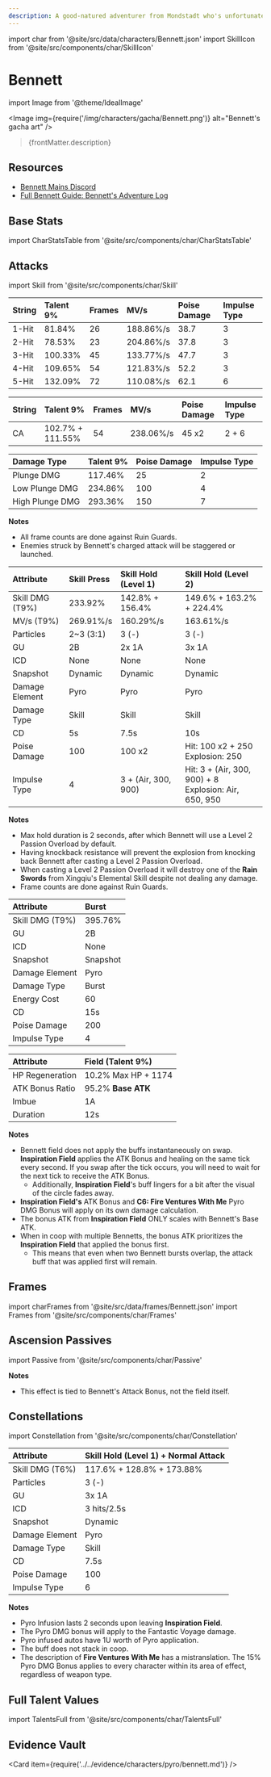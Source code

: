 ```yaml
---
description: A good-natured adventurer from Mondstadt who's unfortunately extremely unlucky.
---
```


import char from '@site/src/data/characters/Bennett.json'
import SkillIcon from '@site/src/components/char/SkillIcon'

# Bennett

import Image from '@theme/IdealImage'

<Image img={require('/img/characters/gacha/Bennett.png')} alt="Bennett's gacha art" />
<blockquote>{frontMatter.description}</blockquote>

## Resources

* [Bennett Mains Discord](https://discord.gg/qrjeEyejsd)
* [Full Bennett Guide: Bennett's Adventure Log](https://keqingmains.com/bennett/)

## Base Stats

import CharStatsTable from '@site/src/components/char/CharStatsTable'

<CharStatsTable char={char} />

## Attacks

import Skill from '@site/src/components/char/Skill'

<Tabs>
<TabItem value='na' label='Normal Attacks'>
<SkillIcon char={char} skill='na' />
<div class='talent-columns'>
<Skill char={char} skill='na' sectionFilter='Normal Attack' />

| String | Talent 9% | Frames | MV/s      | Poise Damage | Impulse Type |
| :----- | :-------- | :----- | :-------- | :----------- | :----------- |
| 1-Hit  | 81.84%    | 26     | 188.86%/s | 38.7         | 3            |
| 2-Hit  | 78.53%    | 23     | 204.86%/s | 37.8         | 3            |
| 3-Hit  | 100.33%   | 45     | 133.77%/s | 47.7         | 3            |
| 4-Hit  | 109.65%   | 54     | 121.83%/s | 52.2         | 3            |
| 5-Hit  | 132.09%   | 72     | 110.08%/s | 62.1         | 6            |

</div>
<div class='talent-columns'>
<Skill char={char} skill='na' sectionFilter='Charged Attack' />

| String | Talent 9%        | Frames | MV/s       | Poise Damage | Impulse Type |
| :----- | :--------------- | :----- | :--------- | :----------- | :----------- |
| CA     | 102.7% + 111.55% | 54     | 238.06%/s  | 45 x2        | 2 + 6        |

</div>
<div class='talent-columns'>
<Skill char={char} skill='na' sectionFilter='Plunging Attack' />

| Damage Type     | Talent 9% | Poise Damage | Impulse Type |
| :-------------- | :-------- | :----------- | :----------- |
| Plunge DMG      | 117.46%   | 25           | 2            |
| Low Plunge DMG  | 234.86%   | 100          | 4            |
| High Plunge DMG | 293.36%   | 150          | 7            |

</div>

**Notes**

* All frame counts are done against Ruin Guards.
* Enemies struck by Bennett's charged attack will be staggered or launched.

</TabItem>

<TabItem value='e' label='Skill'>
<SkillIcon char={char} skill='e' />
<div class='talent-columns'>
<Skill char={char} skill='e' />

| Attribute         | Skill Press | Skill Hold \(Level 1\) | Skill Hold \(Level 2\)                                        |
| :---------------- | :---------- | :--------------------- | :------------------------------------------------------------ |
| Skill DMG \(T9%\) | 233.92%     | 142.8% + 156.4%        | 149.6% + 163.2% + 224.4%                                      |
| MV/s \(T9%\)      | 269.91%/s   | 160.29%/s              | 163.61%/s                                                     |
| Particles         | 2~3 \(3:1\) | 3 \(-\)                | 3 \(-\)                                                       |
| GU                | 2B          | 2x 1A                  | 3x 1A                                                         |
| ICD               | None        | None                   | None                                                          |
| Snapshot          | Dynamic     | Dynamic                | Dynamic                                                       |
| Damage Element    | Pyro        | Pyro                   | Pyro                                                          |
| Damage Type       | Skill       | Skill                  | Skill                                                         |
| CD                | 5s          | 7.5s                   | 10s                                                           |
| Poise Damage      | 100         | 100 x2                 | Hit: 100 x2 + 250 <br/> Explosion: 250                        |
| Impulse Type      | 4           | 3 + \(Air, 300, 900\)  | Hit: 3 + \(Air, 300, 900\) + 8 <br/> Explosion: Air, 650, 950 |

</div>

**Notes**

* Max hold duration is 2 seconds, after which Bennett will use a Level 2 Passion Overload by default.
* Having knockback resistance will prevent the explosion from knocking back Bennett after casting a Level 2 Passion Overload.
* When casting a Level 2 Passion Overload it will destroy one of the **Rain Swords** from Xingqiu's Elemental Skill despite not dealing any damage.
* Frame counts are done against Ruin Guards.

</TabItem>

<TabItem value='q' label='Burst'>
<SkillIcon char={char} skill='q' />
<div class='talent-columns'>
<Skill char={char} skill='q' sectionFilter='' />

| Attribute         | Burst    |
| :---------------- | :------- |
| Skill DMG \(T9%\) | 395.76%  |
| GU                | 2B       |
| ICD               | None     |
| Snapshot          | Snapshot |
| Damage Element    | Pyro     |
| Damage Type       | Burst    |
| Energy Cost       | 60       |
| CD                | 15s      |
| Poise Damage      | 200      |
| Impulse Type      | 4        |

</div>
<div class='talent-columns'>
<Skill char={char} skill='q' sectionFilter='Inspiration Field' />

| Attribute       | Field \(Talent 9%\) |
| :-------------- | :------------------ |
| HP Regeneration | 10.2% Max HP + 1174 |
| ATK Bonus Ratio | 95.2% **Base ATK**  |
| Imbue           | 1A                  |
| Duration        | 12s                 |

</div>

**Notes**

* Bennett field does not apply the buffs instantaneously on swap. **Inspiration Field** applies the ATK Bonus and healing on the same tick every second. If you swap after the tick occurs, you will need to wait for the next tick to receive the ATK Bonus.
  * Additionally, **Inspiration Field**'s buff lingers for a bit after the visual of the circle fades away.
* **Inspiration Field's** ATK Bonus and **C6: Fire Ventures With Me** Pyro DMG Bonus will apply on its own damage calculation.
* The bonus ATK from **Inspiration Field** ONLY scales with Bennett's Base ATK.
* When in coop with multiple Bennetts, the bonus ATK prioritizes the **Inspiration Field** that applied the bonus first.
  * This means that even when two Bennett bursts overlap, the attack buff that was applied first will remain.

</TabItem>
</Tabs>

## Frames

import charFrames from '@site/src/data/frames/Bennett.json'
import Frames from '@site/src/components/char/Frames'

<Frames data={charFrames} />

## Ascension Passives

import Passive from '@site/src/components/char/Passive'

<Tabs>
<TabItem value='passive' label='Passive'>
<Passive char={char} passive={2} />
</TabItem>

<TabItem value='a1' label='Ascension 1'>
<Passive char={char} passive={0} />

</TabItem>

<TabItem value='a4' label='Ascension 4'>
<Passive char={char} passive={1} />

**Notes**

* This effect is tied to Bennett's Attack Bonus, not the field itself.

</TabItem>
</Tabs>

## Constellations

import Constellation from '@site/src/components/char/Constellation'

<Tabs>
<TabItem value='c1' label='C1'>
<Constellation char={char} constellation={1} />
</TabItem>

<TabItem value='c2' label='C2'>
<Constellation char={char} constellation={2} />
</TabItem>

<TabItem value='c3' label='C3'>
<Constellation char={char} constellation={3} />
</TabItem>

<TabItem value='c4' label='C4'>
<Constellation char={char} constellation={4} />

| Attribute         | Skill Hold \(Level 1\) + Normal Attack |
| :---------------- | :------------------------------------- |
| Skill DMG \(T6%\) | 117.6% + 128.8% + 173.88%              |
| Particles         | 3 \(-\)                                |
| GU                | 3x 1A                                  |
| ICD               | 3 hits/2.5s                            |
| Snapshot          | Dynamic                                |
| Damage Element    | Pyro                                   |
| Damage Type       | Skill                                  |
| CD                | 7.5s                                   |
| Poise Damage      | 100                                    |
| Impulse Type      | 6                                      |

</TabItem>

<TabItem value='c5' label='C5'>
<Constellation char={char} constellation={5} />
</TabItem>

<TabItem value='c6' label='C6'>
<Constellation char={char} constellation={6} />

**Notes**

* Pyro Infusion lasts 2 seconds upon leaving **Inspiration Field**.
* The Pyro DMG bonus will apply to the Fantastic Voyage damage.
* Pyro infused autos have 1U worth of Pyro application.
* The buff does not stack in coop.
* The description of **Fire Ventures With Me** has a mistranslation. The 15% Pyro DMG Bonus applies to every character within its area of effect, regardless of weapon type.

</TabItem>
</Tabs>

## Full Talent Values

import TalentsFull from '@site/src/components/char/TalentsFull'

<TalentsFull char={char}/>

## Evidence Vault

<Card item={require('../../evidence/characters/pyro/bennett.md')} />
